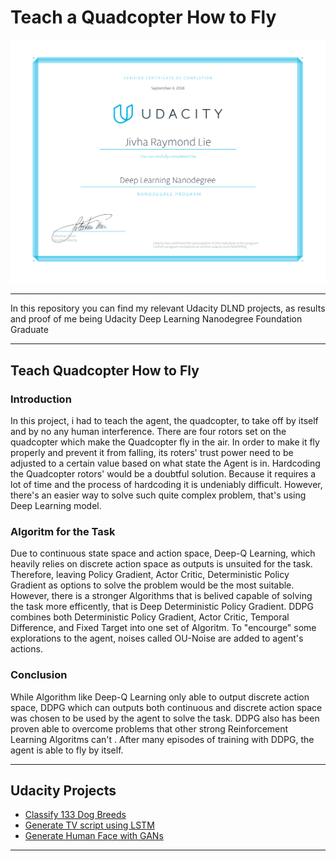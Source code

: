 # Teach a Quadcopter How to Fly
<img src='others/Udacitycert-1.png'>


---

In this repository you can find my relevant Udacity DLND projects, as results and proof of me being Udacity Deep Learning Nanodegree Foundation Graduate  

---


## Teach Quadcopter How to Fly

### Introduction 
In this project, i had to teach the agent, the quadcopter, to take off by itself and by no any human interference. There are four rotors set on the quadcopter which make the Quadcopter fly in the air. In order to make it fly properly and prevent it from falling, its roters' trust power need to be adjusted to a certain value based on what state the Agent is in. Hardcoding the Quadcopter rotors' would be a doubtful solution. Because it requires a lot of time and the process of hardcoding it is undeniably difficult. However, there's an easier way to solve such quite complex problem, that's using Deep Learning model.

### Algoritm for the Task
Due to continuous state space and action space, Deep-Q Learning, which heavily relies on discrete action space as outputs is unsuited for the task. Therefore, leaving Policy Gradient, Actor Critic, Deterministic Policy Gradient as options to solve the problem would be the most suitable. However, there is a stronger Algorithms that is belived capable of solving the task more efficently, that is Deep Deterministic Policy Gradient. DDPG combines both Deterministic Policy Gradient, Actor Critic, Temporal Difference, and Fixed Target into one set of Algoritm. To "encourge" some explorations to the agent, noises called OU-Noise are added to agent's actions.

### Conclusion

While Algorithm like Deep-Q Learning only able to output discrete action space, DDPG which can outputs both continuous and discrete action space was chosen to be used by the agent to solve the task. DDPG also has been proven able to overcome problems that other strong Reinforcement Learning Algoritms can't . After many episodes of training with DDPG, the agent is able to fly by itself.  
 
---

## Udacity Projects 
<ul>
  <li><a href="https://github.com/vharaymonten/DogBreedsClassificationWithFlask"> Classify 133 Dog Breeds </a></li>
  <li><a href="https://github.com/vharaymonten/TV-Script-Generation-UdacityProject3">Generate TV script using LSTM</a></li>
  <li><a href="https://github.com/vharaymonten/FaceGenerationWithGAN">Generate Human Face with GANs</a></li>
</ul>

---
